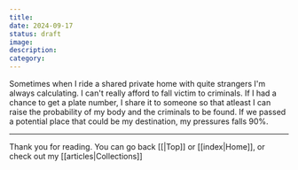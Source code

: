 ```yaml
---
title: 
date: 2024-09-17
status: draft
image: 
description: 
category:
---
```

Sometimes when I ride a shared  private home with quite strangers I'm always calculating. I can't really afford to fall victim to criminals. If I had a chance to get a plate number, I share it to  someone so that atleast I can raise the probability of my body and the criminals to be found. If we passed a potential place that could be my destination, my pressures falls 90%.


















---
Thank you for reading. You can go back [[|Top]] or [[index|Home]], or check out my [[articles|Collections]]